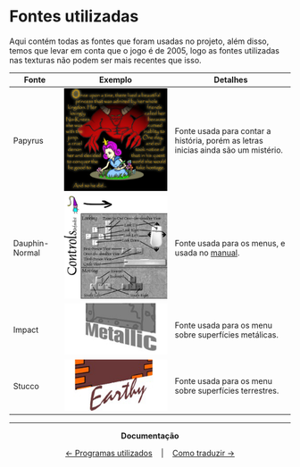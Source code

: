 # Fontes utilizadas
Aqui contém todas as fontes que foram usadas no projeto, além disso, temos que levar em conta que o jogo é de 2005, logo as fontes utilizadas nas texturas não podem ser mais recentes que isso.

| Fonte | Exemplo | Detalhes |
| ------| ------- | ------- |
| Papyrus | ![](../../EN/Original/video/introscene1.jpg) | Fonte usada para contar a história, porém as letras inicias ainda são um mistério. |
| Dauphin-Normal | ![](../../EN/Original/video/tutorial1a.jpg)   | Fonte usada para os menus, e usada no [manual](https://ia902906.us.archive.org/24/items/narbacular_drop_20190420/narbacular_drop_instruction_manual.pdf). |
| Impact | ![](../img/1.png) | Fonte usada para os menu sobre superfícies metálicas. |
| Stucco | ![](../img/2.png) | Fonte usada para os menu sobre superfícies terrestres. |

<hr />

<p align="center"><strong>Documentação</strong></p>

<p align="center">
  <a href="Programas.md">← Programas utilizados</a>
  &nbsp;&nbsp;&nbsp;|&nbsp;&nbsp;&nbsp;
  <a href="Traduzir.md">Como traduzir →</a>
</p>